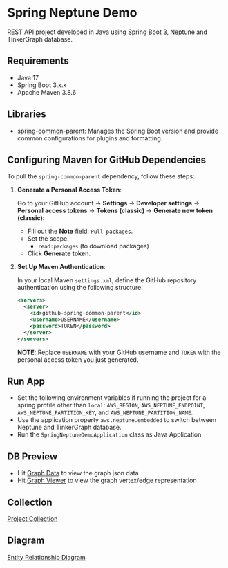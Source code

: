 # Spring Neptune Demo

REST API project developed in Java using Spring Boot 3, Neptune and TinkerGraph database.

## Requirements

- Java 17
- Spring Boot 3.x.x
- Apache Maven 3.8.6

## Libraries

- [spring-common-parent](https://github.com/erebelo/spring-common-parent): Manages the Spring Boot version and provide common configurations for plugins and formatting.

## Configuring Maven for GitHub Dependencies

To pull the `spring-common-parent` dependency, follow these steps:

1. **Generate a Personal Access Token**:

   Go to your GitHub account -> **Settings** -> **Developer settings** -> **Personal access tokens** -> **Tokens (classic)** -> **Generate new token (classic)**:

    - Fill out the **Note** field: `Pull packages`.
    - Set the scope:
        - `read:packages` (to download packages)
    - Click **Generate token**.

2. **Set Up Maven Authentication**:

   In your local Maven `settings.xml`, define the GitHub repository authentication using the following structure:

   ```xml
   <servers>
     <server>
       <id>github-spring-common-parent</id>
       <username>USERNAME</username>
       <password>TOKEN</password>
     </server>
   </servers>
   ```

   **NOTE**: Replace `USERNAME` with your GitHub username and `TOKEN` with the personal access token you just generated.

## Run App

- Set the following environment variables if running the project for a spring profile other than `local`: `AWS_REGION`, `AWS_NEPTUNE_ENDPOINT`, `AWS_NEPTUNE_PARTITION_KEY`, and `AWS_NEPTUNE_PARTITION_NAME`.
- Use the application property `aws.neptune.embedded` to switch between Neptune and TinkerGraph database.
- Run the `SpringNeptuneDemoApplication` class as Java Application.

## DB Preview

- Hit [Graph Data](http://localhost:8080/spring-neptune-demo/graph/data) to view the graph json data
- Hit [Graph Viewer](http://localhost:8080/spring-neptune-demo/index.html) to view the graph vertex/edge representation

## Collection

[Project Collection](https://github.com/erebelo/spring-neptune-demo/tree/main/collection)

## Diagram

[Entity Relationship Diagram](https://github.com/erebelo/spring-neptune-demo/tree/main/db/Entity%20Relationship%20Diagram.png)
